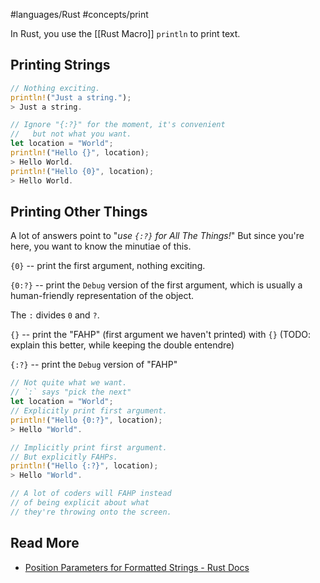 #languages/Rust #concepts/print

In Rust, you use the [[Rust Macro]] `println` to print text.

## Printing Strings
```rust
// Nothing exciting.
println!("Just a string.");
> Just a string.

// Ignore "{:?}" for the moment, it's convenient
//   but not what you want.
let location = "World";
println!("Hello {}", location);
> Hello World.
println!("Hello {0}", location);
> Hello World.
```
## Printing Other Things
A lot of answers point to "*use `{:?}` for All The Things!*" But since you're here, you want to know the minutiae of this.

`{0}` -- print the first argument, nothing exciting.

`{0:?}` -- print the `Debug` version of the first argument, which is usually a human-friendly representation of the object.

The `:` divides `0` and `?`.

`{}` -- print the "FAHP" (first argument we haven't printed) with `{}` (TODO: explain this better, while keeping the double entendre)

`{:?}` -- print the `Debug` version of "FAHP"

```rust
// Not quite what we want.
// `:` says "pick the next"
let location = "World";
// Explicitly print first argument.
println!("Hello {0:?}", location);
> Hello "World".

// Implicitly print first argument.
// But explicitly FAHPs.
println!("Hello {:?}", location);
> Hello "World".

// A lot of coders will FAHP instead
// of being explicit about what
// they're throwing onto the screen.
```
## Read More
- [Position Parameters for Formatted Strings - Rust Docs](https://doc.rust-lang.org/std/fmt/index.html#positional-parameters)